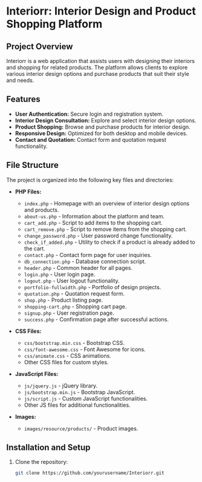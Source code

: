 # Interiorr: Interior Design and Product Shopping Platform

## Project Overview
Interiorr is a web application that assists users with designing their interiors and shopping for related products. The platform allows clients to explore various interior design options and purchase products that suit their style and needs.

## Features
- **User Authentication:** Secure login and registration system.
- **Interior Design Consultation:** Explore and select interior design options.
- **Product Shopping:** Browse and purchase products for interior design.
- **Responsive Design:** Optimized for both desktop and mobile devices.
- **Contact and Quotation:** Contact form and quotation request functionality.

## File Structure
The project is organized into the following key files and directories:

- **PHP Files:**
  - `index.php` - Homepage with an overview of interior design options and products.
  - `about-us.php` - Information about the platform and team.
  - `cart_add.php` - Script to add items to the shopping cart.
  - `cart_remove.php` - Script to remove items from the shopping cart.
  - `change_password.php` - User password change functionality.
  - `check_if_added.php` - Utility to check if a product is already added to the cart.
  - `contact.php` - Contact form page for user inquiries.
  - `db_connection.php` - Database connection script.
  - `header.php` - Common header for all pages.
  - `login.php` - User login page.
  - `logout.php` - User logout functionality.
  - `portfolio-fullwidth.php` - Portfolio of design projects.
  - `quotation.php` - Quotation request form.
  - `shop.php` - Product listing page.
  - `shopping-cart.php` - Shopping cart page.
  - `signup.php` - User registration page.
  - `success.php` - Confirmation page after successful actions.

- **CSS Files:**
  - `css/bootstrap.min.css` - Bootstrap CSS.
  - `css/font-awesome.css` - Font Awesome for icons.
  - `css/animate.css` - CSS animations.
  - Other CSS files for custom styles.

- **JavaScript Files:**
  - `js/jquery.js` - jQuery library.
  - `js/bootstrap.min.js` - Bootstrap JavaScript.
  - `js/script.js` - Custom JavaScript functionalities.
  - Other JS files for additional functionalities.

- **Images:**
  - `images/resource/products/` - Product images.

## Installation and Setup
1. Clone the repository:
   ```sh
   git clone https://github.com/yourusername/Interiorr.git
